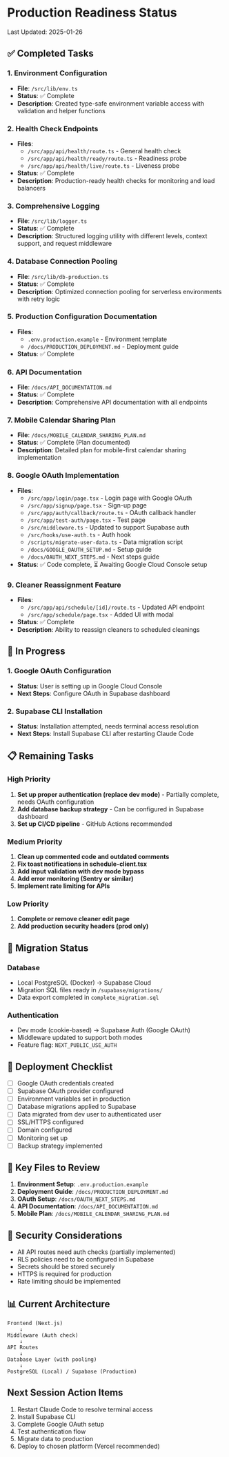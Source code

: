 # Production Readiness Status

Last Updated: 2025-01-26

## ✅ Completed Tasks

### 1. Environment Configuration
- **File**: `/src/lib/env.ts`
- **Status**: ✅ Complete
- **Description**: Created type-safe environment variable access with validation and helper functions

### 2. Health Check Endpoints
- **Files**: 
  - `/src/app/api/health/route.ts` - General health check
  - `/src/app/api/health/ready/route.ts` - Readiness probe
  - `/src/app/api/health/live/route.ts` - Liveness probe
- **Status**: ✅ Complete
- **Description**: Production-ready health checks for monitoring and load balancers

### 3. Comprehensive Logging
- **File**: `/src/lib/logger.ts`
- **Status**: ✅ Complete
- **Description**: Structured logging utility with different levels, context support, and request middleware

### 4. Database Connection Pooling
- **File**: `/src/lib/db-production.ts`
- **Status**: ✅ Complete
- **Description**: Optimized connection pooling for serverless environments with retry logic

### 5. Production Configuration Documentation
- **Files**:
  - `.env.production.example` - Environment template
  - `/docs/PRODUCTION_DEPLOYMENT.md` - Deployment guide
- **Status**: ✅ Complete

### 6. API Documentation
- **File**: `/docs/API_DOCUMENTATION.md`
- **Status**: ✅ Complete
- **Description**: Comprehensive API documentation with all endpoints

### 7. Mobile Calendar Sharing Plan
- **File**: `/docs/MOBILE_CALENDAR_SHARING_PLAN.md`
- **Status**: ✅ Complete (Plan documented)
- **Description**: Detailed plan for mobile-first calendar sharing implementation

### 8. Google OAuth Implementation
- **Files**:
  - `/src/app/login/page.tsx` - Login page with Google OAuth
  - `/src/app/signup/page.tsx` - Sign-up page
  - `/src/app/auth/callback/route.ts` - OAuth callback handler
  - `/src/app/test-auth/page.tsx` - Test page
  - `/src/middleware.ts` - Updated to support Supabase auth
  - `/src/hooks/use-auth.ts` - Auth hook
  - `/scripts/migrate-user-data.ts` - Data migration script
  - `/docs/GOOGLE_OAUTH_SETUP.md` - Setup guide
  - `/docs/OAUTH_NEXT_STEPS.md` - Next steps guide
- **Status**: ✅ Code complete, ⏳ Awaiting Google Cloud Console setup

### 9. Cleaner Reassignment Feature
- **Files**:
  - `/src/app/api/schedule/[id]/route.ts` - Updated API endpoint
  - `/src/app/schedule/page.tsx` - Added UI with modal
- **Status**: ✅ Complete
- **Description**: Ability to reassign cleaners to scheduled cleanings

## 🚧 In Progress

### 1. Google OAuth Configuration
- **Status**: User is setting up in Google Cloud Console
- **Next Steps**: Configure OAuth in Supabase dashboard

### 2. Supabase CLI Installation
- **Status**: Installation attempted, needs terminal access resolution
- **Next Steps**: Install Supabase CLI after restarting Claude Code

## 📋 Remaining Tasks

### High Priority
1. **Set up proper authentication (replace dev mode)** - Partially complete, needs OAuth configuration
2. **Add database backup strategy** - Can be configured in Supabase dashboard
3. **Set up CI/CD pipeline** - GitHub Actions recommended

### Medium Priority
1. **Clean up commented code and outdated comments**
2. **Fix toast notifications in schedule-client.tsx**
3. **Add input validation with dev mode bypass**
4. **Add error monitoring (Sentry or similar)**
5. **Implement rate limiting for APIs**

### Low Priority
1. **Complete or remove cleaner edit page**
2. **Add production security headers (prod only)**

## 🔄 Migration Status

### Database
- Local PostgreSQL (Docker) → Supabase Cloud
- Migration SQL files ready in `/supabase/migrations/`
- Data export completed in `complete_migration.sql`

### Authentication
- Dev mode (cookie-based) → Supabase Auth (Google OAuth)
- Middleware updated to support both modes
- Feature flag: `NEXT_PUBLIC_USE_AUTH`

## 🚀 Deployment Checklist

- [ ] Google OAuth credentials created
- [ ] Supabase OAuth provider configured
- [ ] Environment variables set in production
- [ ] Database migrations applied to Supabase
- [ ] Data migrated from dev user to authenticated user
- [ ] SSL/HTTPS configured
- [ ] Domain configured
- [ ] Monitoring set up
- [ ] Backup strategy implemented

## 📝 Key Files to Review

1. **Environment Setup**: `.env.production.example`
2. **Deployment Guide**: `/docs/PRODUCTION_DEPLOYMENT.md`
3. **OAuth Setup**: `/docs/OAUTH_NEXT_STEPS.md`
4. **API Documentation**: `/docs/API_DOCUMENTATION.md`
5. **Mobile Plan**: `/docs/MOBILE_CALENDAR_SHARING_PLAN.md`

## 🔐 Security Considerations

- All API routes need auth checks (partially implemented)
- RLS policies need to be configured in Supabase
- Secrets should be stored securely
- HTTPS is required for production
- Rate limiting should be implemented

## 📊 Current Architecture

```
Frontend (Next.js)
    ↓
Middleware (Auth check)
    ↓
API Routes
    ↓
Database Layer (with pooling)
    ↓
PostgreSQL (Local) / Supabase (Production)
```

## Next Session Action Items

1. Restart Claude Code to resolve terminal access
2. Install Supabase CLI
3. Complete Google OAuth setup
4. Test authentication flow
5. Migrate data to production
6. Deploy to chosen platform (Vercel recommended)
